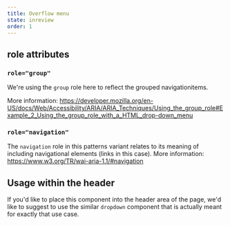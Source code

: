 ```yaml
---
title: Overflow menu
state: inreview
order: 1
---
```


## role attributes

### `role="group"`

We're using the `group` role here to reflect the grouped navigationitems.

More information: <https://developer.mozilla.org/en-US/docs/Web/Accessibility/ARIA/ARIA_Techniques/Using_the_group_role#Example_2_Using_the_group_role_with_a_HTML_drop-down_menu>

### `role="navigation"`

The `navigation` role in this patterns variant relates to its meaning of including navigational elements (links in this case).
More information: <https://www.w3.org/TR/wai-aria-1.1/#navigation>

## Usage within the header

If you'd like to place this component into the header area of the page, we'd like to suggest to use the similar `dropdown` component that is actually meant for exactly that use case.
